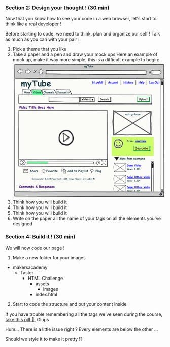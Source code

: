 
### Section 2: Design your thought ! (30 min)
Now that you know how to see your code in a web browser, let's start to think like a real developer !

Before starting to code, we need to think, plan and organize our self ! Talk as much as you can with your pair !

1. Pick a theme that you like
2. Take a paper and a pen and draw your mock ups
Here an example of mock up, make it way more simple, this is a difficult example to begin:
![hello world image](https://raw.githubusercontent.com/makersacademy/taster2.0/master/assets/images/HTML%20Challenge/mockup%20example.gif)
3. Think how you will build it
4. Think how you will build it
5. Think how you will build it
6. Write on the paper all the name of your tags on all the elements you've designed


### Section 4: Build it ! (30 min)

We will now code our page !

1. Make a new folder for your images
  - makersacademy
    - Taster
      - HTML Challenge
        - assets
          - images
        - index.html
2. Start to code the structure and put your content inside

If you have trouble remembering all the tags we've seen during the course, [take this pill :pill:](https://github.com/makersacademy/taster2.0/blob/master/assets/pills/html.md "Taster v1"), Glups

Hum... There is a little issue right ? Every elements are below the other ...

Should we style it to make it pretty !?
